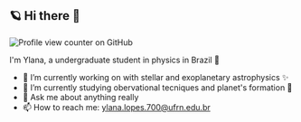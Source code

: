 ## 🪐 Hi there 👋
![Profile view counter on GitHub](https://komarev.com/ghpvc/?username=ylaksl)

I'm Ylana, a undergraduate student in physics in Brazil 🌴

- 🔭 I’m currently working on with stellar and exoplanetary astrophysics ✨️
- 🌱 I’m currently studying obervational tecniques and planet's formation 🌌
- 💬 Ask me about anything really
- 📫 How to reach me: ylana.lopes.700@ufrn.edu.br
<!--
**ylaksl/ylaksl** is a ✨ _special_ ✨ repository because its `README.md` (this file) appears on your GitHub profile.

Here are some ideas to get you started:

- 🔭 I’m currently working on ...
- 🌱 I’m currently learning ...
- 👯 I’m looking to collaborate on ...
- 🤔 I’m looking for help with ...
- 💬 Ask me about ...
- 📫 How to reach me: ...
- 😄 Pronouns: ...
- ⚡ Fun fact: ...
-->
